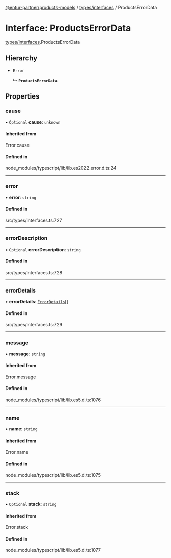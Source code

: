 [@entur-partner/products-models](../README.md) / [types/interfaces](../modules/types_interfaces.md) / ProductsErrorData

# Interface: ProductsErrorData

[types/interfaces](../modules/types_interfaces.md).ProductsErrorData

## Hierarchy

- `Error`

  ↳ **`ProductsErrorData`**

## Properties

### cause

• `Optional` **cause**: `unknown`

#### Inherited from

Error.cause

#### Defined in

node_modules/typescript/lib/lib.es2022.error.d.ts:24

___

### error

• **error**: `string`

#### Defined in

src/types/interfaces.ts:727

___

### errorDescription

• `Optional` **errorDescription**: `string`

#### Defined in

src/types/interfaces.ts:728

___

### errorDetails

• **errorDetails**: [`ErrorDetails`](../modules/types_types.md#errordetails)[]

#### Defined in

src/types/interfaces.ts:729

___

### message

• **message**: `string`

#### Inherited from

Error.message

#### Defined in

node_modules/typescript/lib/lib.es5.d.ts:1076

___

### name

• **name**: `string`

#### Inherited from

Error.name

#### Defined in

node_modules/typescript/lib/lib.es5.d.ts:1075

___

### stack

• `Optional` **stack**: `string`

#### Inherited from

Error.stack

#### Defined in

node_modules/typescript/lib/lib.es5.d.ts:1077

